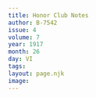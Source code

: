```yaml
---
title: Honor Club Notes
author: B-7542
issue: 4
volume: 7
year: 1917
month: 26
day: VI
tags:
layout: page.njk
image:
---
```





